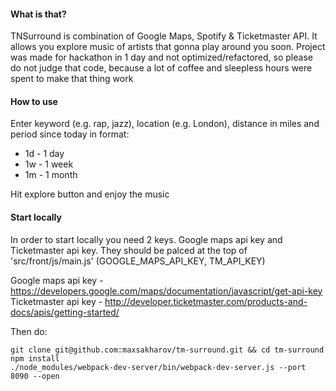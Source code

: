 #### What is that?

TNSurround is combination of Google Maps, Spotify & Ticketmaster API. It allows you explore music of artists that gonna play around you soon.
Project was made for hackathon in 1 day and not optimized/refactored, so please do not judge that code, because a lot of coffee and sleepless hours were spent to make that thing work

#### How to use 
Enter keyword (e.g. rap, jazz), location (e.g. London), distance in miles and period since today in format:

* 1d - 1 day
* 1w - 1 week
* 1m - 1 month

Hit explore button and enjoy the music

#### Start locally

In order to start locally you need 2 keys. Google maps api key and Ticketmaster api key. They should be palced at the top of 'src/front/js/main.js' (GOOGLE_MAPS_API_KEY, TM_API_KEY)

Google maps api key - https://developers.google.com/maps/documentation/javascript/get-api-key
Ticketmaster api key - http://developer.ticketmaster.com/products-and-docs/apis/getting-started/

Then do:
```
git clone git@github.com:maxsakharov/tm-surround.git && cd tm-surround
npm install
./node_modules/webpack-dev-server/bin/webpack-dev-server.js --port 8090 --open
```

